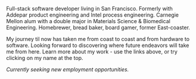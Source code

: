 Full-stack software developer living in San Francisco. Formerly with  Addepar product engineering and Intel process engineering. Carnegie Mellon alum with a double major in Materials Science & Biomedical Engineering. Homebrewer, bread baker, board gamer, former East-coaster.

My journey til now has taken me from coast to coast and from hardware to software.  Looking forward to discovering where future endeavors will take me from here. Learn more about my work - use the links above, or try clicking on my name at the top.

*Currently seeking new employment opportunities.*
